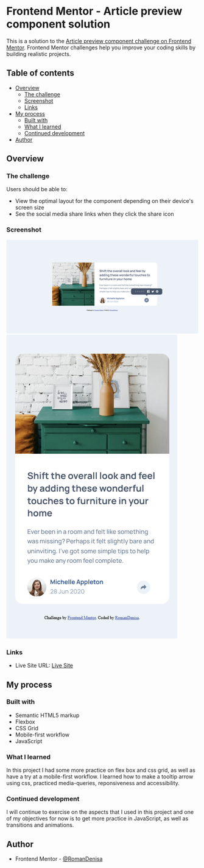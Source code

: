 # Frontend Mentor - Article preview component solution

This is a solution to the [Article preview component challenge on Frontend Mentor](https://www.frontendmentor.io/challenges/article-preview-component-dYBN_pYFT). Frontend Mentor challenges help you improve your coding skills by building realistic projects. 

## Table of contents

- [Overview](#overview)
  - [The challenge](#the-challenge)
  - [Screenshot](#screenshot)
  - [Links](#links)
- [My process](#my-process)
  - [Built with](#built-with)
  - [What I learned](#what-i-learned)
  - [Continued development](#continued-development)
- [Author](#author)

## Overview

### The challenge

Users should be able to:

- View the optimal layout for the component depending on their device's screen size
- See the social media share links when they click the share icon

### Screenshot

![](./screenshots/screenshot-desktop.png)
![](./screenshots/screenshot-mobile.png)

### Links

- Live Site URL: [Live Site](https://romandenisa.github.io/FrontendMentorChallenges/article-preview-component)

## My process

### Built with

- Semantic HTML5 markup
- Flexbox
- CSS Grid
- Mobile-first workflow
- JavaScript

### What I learned

In this project I had some more practice on flex box and css grid, as well as have a try at a mobile-first workflow.
I learned how to make a tooltip arrow using css, practiced media-queries, reponsiveness and accessibility. 

### Continued development

I will continue to exercise on the aspects that I used in this project and one of my objectives for now is to get more practice in JavaScript, as well as transitions and animations.
## Author

- Frontend Mentor - [@RomanDenisa](https://www.frontendmentor.io/profile/RomanDenisa)
